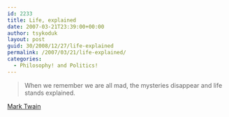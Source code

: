 ```yaml
---
id: 2233
title: Life, explained
date: 2007-03-21T23:39:00+00:00
author: tsykoduk
layout: post
guid: 30/2008/12/27/life-explained
permalink: /2007/03/21/life-explained/
categories:
  - Philosophy! and Politics!
---
```

<blockquote>When we remember we are all mad, the mysteries disappear and life stands explained.</blockquote>

<a href="http://www.quotationspage.com/quote/1280.html">Mark Twain</a>